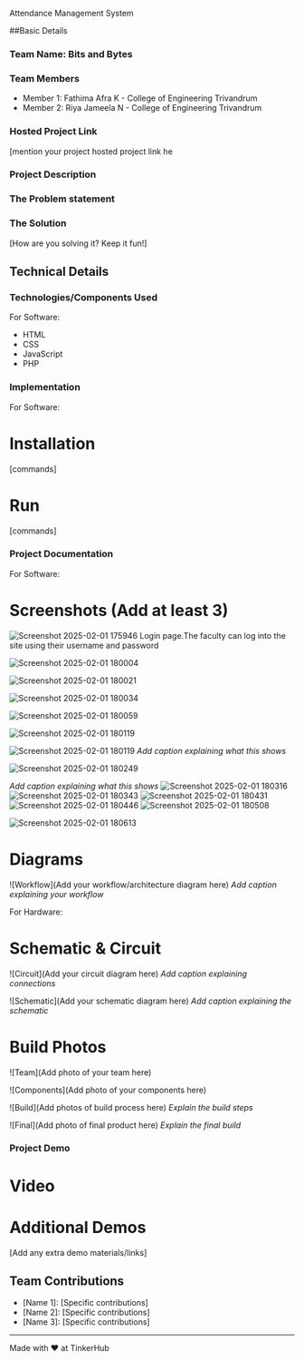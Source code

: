  Attendance Management System


##Basic Details
### Team Name: Bits and Bytes


### Team Members
- Member 1: Fathima Afra K - College of Engineering Trivandrum
- Member 2: Riya Jameela N - College of Engineering Trivandrum

### Hosted Project Link
[mention your project hosted project link he

### Project Description


### The Problem statement


### The Solution
[How are you solving it? Keep it fun!]

## Technical Details
### Technologies/Components Used
For Software:
- HTML
- CSS
- JavaScript
- PHP


### Implementation
For Software:
# Installation
[commands]

# Run
[commands]

### Project Documentation
For Software:

# Screenshots (Add at least 3)
![Screenshot 2025-02-01 175946](https://github.com/user-attachments/assets/12b68818-6155-440c-99e8-21b7e1028bda)
Login page.The faculty can log into the site using their username and password

![Screenshot 2025-02-01 180004](https://github.com/user-attachments/assets/6bd67a9d-2063-40cf-8b37-94b612b01557)

![Screenshot 2025-02-01 180021](https://github.com/user-attachments/assets/adc03a4d-2ca3-44c5-877c-817a740cdc94)

![Screenshot 2025-02-01 180034](https://github.com/user-attachments/assets/71dd8f0a-82ca-4385-b177-e1d07b8ba82e)

![Screenshot 2025-02-01 180059](https://github.com/user-attachments/assets/007ef40a-2605-403b-9e76-515b3308fb01)

![Screenshot 2025-02-01 180119](https://github.com/user-attachments/assets/23b85975-dc12-4eaf-b236-a6aa077b9cf3)

![Screenshot 2025-02-01 180119](https://github.com/user-attachments/assets/b72572a7-e6bf-457c-b3df-546c11dc5cc0)
*Add caption explaining what this shows*

![Screenshot 2025-02-01 180249](https://github.com/user-attachments/assets/51d83b04-63ad-490d-80d4-fe18c0e52c7c)

*Add caption explaining what this shows*
![Screenshot 2025-02-01 180316](https://github.com/user-attachments/assets/e630bf79-211d-44c9-a2c4-a9a204b20feb)
![Screenshot 2025-02-01 180343](https://github.com/user-attachments/assets/3dfd9e6a-d0ba-4f03-8694-be0ef623a7d7)
![Screenshot 2025-02-01 180431](https://github.com/user-attachments/assets/93666502-42ff-433a-889c-92d549240a61)
![Screenshot 2025-02-01 180446](https://github.com/user-attachments/assets/19dedc5d-9434-41b5-99a3-5c2cf4c57c81)
![Screenshot 2025-02-01 180508](https://github.com/user-attachments/assets/cbf28eb0-b693-4f3f-b81b-9ce39ac48f73)

![Screenshot 2025-02-01 180613](https://github.com/user-attachments/assets/026f5ac7-3711-4b5e-916c-056578d3e9c3)

# Diagrams
![Workflow](Add your workflow/architecture diagram here)
*Add caption explaining your workflow*

For Hardware:

# Schematic & Circuit
![Circuit](Add your circuit diagram here)
*Add caption explaining connections*

![Schematic](Add your schematic diagram here)
*Add caption explaining the schematic*

# Build Photos
![Team](Add photo of your team here)


![Components](Add photo of your components here)




![Build](Add photos of build process here)
*Explain the build steps*

![Final](Add photo of final product here)
*Explain the final build*

### Project Demo
# Video


# Additional Demos
[Add any extra demo materials/links]

## Team Contributions
- [Name 1]: [Specific contributions]
- [Name 2]: [Specific contributions]
- [Name 3]: [Specific contributions]

---
Made with ❤️ at TinkerHub
